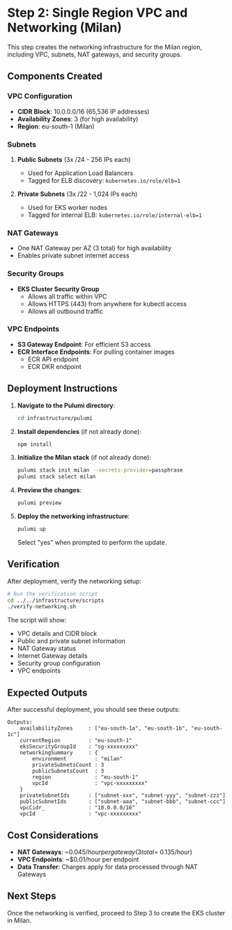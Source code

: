 # Step 2: Single Region VPC and Networking (Milan)

This step creates the networking infrastructure for the Milan region, including VPC, subnets, NAT gateways, and security groups.

## Components Created

### VPC Configuration
- **CIDR Block**: 10.0.0.0/16 (65,536 IP addresses)
- **Availability Zones**: 3 (for high availability)
- **Region**: eu-south-1 (Milan)

### Subnets
1. **Public Subnets** (3x /24 - 256 IPs each)
   - Used for Application Load Balancers
   - Tagged for ELB discovery: `kubernetes.io/role/elb=1`
   
2. **Private Subnets** (3x /22 - 1,024 IPs each)
   - Used for EKS worker nodes
   - Tagged for internal ELB: `kubernetes.io/role/internal-elb=1`

### NAT Gateways
- One NAT Gateway per AZ (3 total) for high availability
- Enables private subnet internet access

### Security Groups
- **EKS Cluster Security Group**
  - Allows all traffic within VPC
  - Allows HTTPS (443) from anywhere for kubectl access
  - Allows all outbound traffic

### VPC Endpoints
- **S3 Gateway Endpoint**: For efficient S3 access
- **ECR Interface Endpoints**: For pulling container images
  - ECR API endpoint
  - ECR DKR endpoint

## Deployment Instructions

1. **Navigate to the Pulumi directory**:
   ```bash
   cd infrastructure/pulumi
   ```

2. **Install dependencies** (if not already done):
   ```bash
   npm install
   ```

3. **Initialize the Milan stack** (if not already done):
   ```bash
   pulumi stack init milan --secrets-provider=passphrase
   pulumi stack select milan
   ```

4. **Preview the changes**:
   ```bash
   pulumi preview
   ```

5. **Deploy the networking infrastructure**:
   ```bash
   pulumi up
   ```
   
   Select "yes" when prompted to perform the update.

## Verification

After deployment, verify the networking setup:

```bash
# Run the verification script
cd ../../infrastructure/scripts
./verify-networking.sh
```

The script will show:
- VPC details and CIDR block
- Public and private subnet information
- NAT Gateway status
- Internet Gateway details
- Security group configuration
- VPC endpoints

## Expected Outputs

After successful deployment, you should see these outputs:

```
Outputs:
    availabilityZones     : ["eu-south-1a", "eu-south-1b", "eu-south-1c"]
    currentRegion         : "eu-south-1"
    eksSecurityGroupId    : "sg-xxxxxxxxx"
    networkingSummary     : {
        environment         : "milan"
        privateSubnetsCount : 3
        publicSubnetsCount  : 3
        region              : "eu-south-1"
        vpcId               : "vpc-xxxxxxxxx"
    }
    privateSubnetIds      : ["subnet-xxx", "subnet-yyy", "subnet-zzz"]
    publicSubnetIds       : ["subnet-aaa", "subnet-bbb", "subnet-ccc"]
    vpcCidr_              : "10.0.0.0/16"
    vpcId                 : "vpc-xxxxxxxxx"
```

## Cost Considerations

- **NAT Gateways**: ~$0.045/hour per gateway (3 total = ~$0.135/hour)
- **VPC Endpoints**: ~$0.01/hour per endpoint
- **Data Transfer**: Charges apply for data processed through NAT Gateways

## Next Steps

Once the networking is verified, proceed to Step 3 to create the EKS cluster in Milan. 
